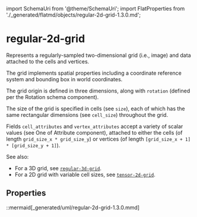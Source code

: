 import SchemaUri from '@theme/SchemaUri';
import FlatProperties from './_generated/flatmd/objects/regular-2d-grid-1.3.0.md';

# regular-2d-grid

<SchemaUri uri="schema/objects/regular-2d-grid/1.3.0/regular-2d-grid.schema.json" />

Represents a regularly-sampled two-dimensional grid (i.e., image) and data attached to the cells and vertices.

The grid implements spatial properties including a coordinate reference system and bounding box in world coordinates.

The grid origin is defined in three dimensions, along with `rotation` (defined per the Rotation schema component).

The size of the grid is specified in cells (see `size`), each of which has the same rectangular dimensions (see `cell_size`) throughout the grid.

Fields `cell_attributes` and `vertex_attributes` accept a variety of scalar values (see One of Attribute component), attached to either the cells (of length `grid_size_x * grid_size_y`) or vertices (of length `[grid_size_x + 1] * [grid_size_y + 1]`).

See also:

- For a 3D grid, see [`regular-3d-grid`](regular-3d-grid.md).
- For a 2D grid with variable cell sizes, see [`tensor-2d-grid`](tensor-2d-grid.md).

## Properties

<FlatProperties />

::mermaid[_generated/uml/regular-2d-grid-1.3.0.mmd]
